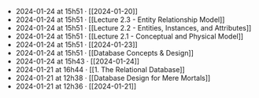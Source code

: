 - 2024-01-24 at 15h51 · [[2024-01-20]]
- 2024-01-24 at 15h51 · [[Lecture 2.3 - Entity Relationship Model]]
- 2024-01-24 at 15h51 · [[Lecture 2.2 - Entities,  Instances, and Attributes]]
- 2024-01-24 at 15h51 · [[Lecture 2.1 - Conceptual and Physical Model]]
- 2024-01-24 at 15h51 · [[2024-01-23]]
- 2024-01-24 at 15h51 · [[Database Concepts & Design]]
- 2024-01-24 at 15h43 · [[2024-01-24]]
- 2024-01-21 at 16h44 · [[1. The Relational Database]]
- 2024-01-21 at 12h38 · [[Database Design for Mere Mortals]]
- 2024-01-21 at 12h36 · [[2024-01-21]]
